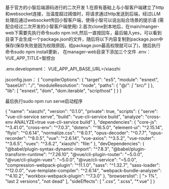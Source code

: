 基于官方的小智后端源码进行的二次开发
1.在原有基础上与小智客户端建立了http和websocket连接，当温度超过阈值时，将请求通过http发送到后端，经过LLM处理后通过websocket传回小智客户端，使得小智可以说出贴合场景的提示语
(需配合经过二次开发的小智客户端使用)
2.首次clone到本地后，在main/manger-web下需要先执行命令sudo npm init,然后一直按回车，最后输入yes，可以看到目录下会生成一个package.json的文件，随后将以下内容复制到package.json中保存(保存失败是因为权限原因，给package.json最高权限就可以了)，随后执行命令sudo npm install更新，
在manager-web目录下添加三个文件
.env：
VUE_APP_TITLE=智控台

.env.development：
VUE_APP_API_BASE_URL=/xiaozhi

jsconfig.json：
{
    "compilerOptions": {
      "target": "es5",
      "module": "esnext",
      "baseUrl": "./",
      "moduleResolution": "node",
      "paths": {
        "@/*": [
          "src/*"
        ]
      },
      "lib": [
        "esnext",
        "dom",
        "dom.iterable",
        "scripthost"
      ]
    }
  }


最后执行sudo npm run serve启动程序


{
  "name": "xiaozhi",
  "version": "0.1.0",
  "private": true,
  "scripts": {
    "serve": "vue-cli-service serve",
    "build": "vue-cli-service build",
    "analyze": "cross-env ANALYZE=true vue-cli-service build"
  },
  "dependencies": {
    "core-js": "^3.41.0",
    "cross-env": "^7.0.3",
    "dotenv": "^16.5.0",
    "element-ui": "^2.15.14",
    "flyio": "^0.6.14",
    "normalize.css": "^8.0.1",
    "opus-decoder": "^0.7.7",
    "opus-recorder": "^8.0.5",
    "vue": "^2.6.14",
    "vue-axios": "^3.5.2",
    "vue-router": "^3.6.5",
    "vuex": "^3.6.2",
    "xiaozhi": "file:"
  },
  "devDependencies": {
    "@babel/plugin-syntax-dynamic-import": "^7.8.3",
    "@babel/plugin-transform-runtime": "^7.26.10",
    "@vue/cli-plugin-router": "~5.0.0",
    "@vue/cli-plugin-vuex": "~5.0.0",
    "@vue/cli-service": "~5.0.0",
    "compression-webpack-plugin": "^11.1.0",
    "sass": "^1.32.7",
    "sass-loader": "^12.0.0",
    "vue-template-compiler": "^2.6.14",
    "webpack-bundle-analyzer": "^4.10.2",
    "workbox-webpack-plugin": "^7.3.0"
  },
  "browserslist": [
    "> 1%",
    "last 2 versions",
    "not dead"
  ],
  "sideEffects": [
    "*.css",
    "*.scss",
    "*.vue"
  ]
}
